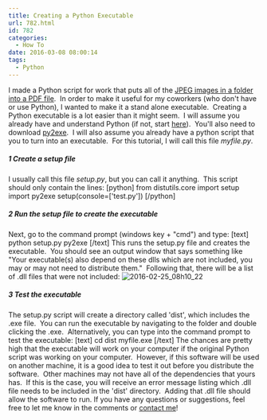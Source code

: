 ```yaml
---
title: Creating a Python Executable
url: 782.html
id: 782
categories:
  - How To
date: 2016-03-08 08:00:14
tags:
  - Python
---
```


I made a Python script for work that puts all of the [JPEG images in a folder into a PDF file](http://www.techtrek.io/creating-a-summary-pdf-of-images/).  In order to make it useful for my coworkers (who don't have or use Python), I wanted to make it a stand alone executable.  Creating a Python executable is a lot easier than it might seem.  I will assume you already have and understand Python (if not, start [here](https://www.python.org/about/gettingstarted/)).  You'll also need to download [py2exe](http://www.py2exe.org/).  I will also assume you already have a python script that you to turn into an executable.  For this tutorial, I will call this file _myfile.py_.

##### 1 Create a setup file

I usually call this file _setup.py_, but you can call it anything.  This script should only contain the lines: \[python\] from distutils.core import setup import py2exe setup(console=\['test.py'\]) \[/python\]

##### 2 Run the setup file to create the executable

Next, go to the command prompt (windows key + "cmd") and type: \[text\] python setup.py py2exe \[/text\] This runs the setup.py file and creates the executable.  You should see an output window that says something like "Your executable(s) also depend on these dlls which are not included, you may or may not need to distribute them."  Following that, there will be a list of .dll files that were not included: ![2016-02-25_08h10_22](http://www.techtrek.io/wp-content/uploads/2016/02/2016-02-25_08h10_22.png)

##### 3 Test the executable

The setup.py script will create a directory called 'dist', which includes the .exe file.  You can run the executable by navigating to the folder and double clicking the .exe.  Alternatively, you can type into the command prompt to test the executable: \[text\] cd dist myfile.exe \[/text\] The chances are pretty high that the executable will work on your computer if the original Python script was working on your computer.  However, if this software will be used on another machine, it is a good idea to test it out before you distribute the software.  Other machines may not have all of the dependencies that yours has.  If this is the case, you will receive an error message listing which .dll file needs to be included in the 'dist' directory.  Adding that .dll file should allow the software to run. If you have any questions or suggestions, feel free to let me know in the comments or [contact me](/contact/)!